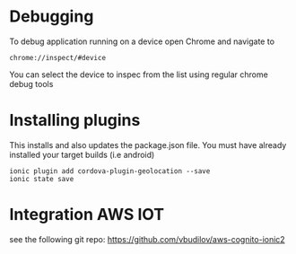 # Debugging

To debug application running on a device open Chrome and navigate to
```
chrome://inspect/#device
```
You can select the device to inspec from the list using regular chrome debug tools

# Installing plugins

This installs and also updates the package.json file. You must have already
installed your target builds (i.e android)

```
ionic plugin add cordova-plugin-geolocation --save
ionic state save
```

# Integration AWS IOT
see the following git repo: https://github.com/vbudilov/aws-cognito-ionic2
